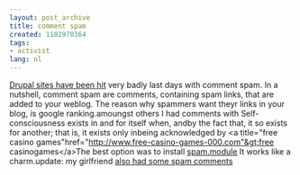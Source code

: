 ```yaml
---
layout: post_archive
title: comment spam
created: 1102970364
tags:
- activist
lang: nl
---
```

[Drupal sites have been hit](http://drupal.org/node/14193) very badly last days with comment spam. In a nutshell, comment spam are comments, containing spam links, that are added to your weblog. The reason why spammers want theyr links in your blog, is google ranking.amoungst others I had comments with<quote> Self-consciousness exists in and for itself when, andby the fact that, it so exists for another; that is, it exists only inbeing acknowledged by &lt;a title="free casino games"href="http://www.free-casino-games-000.com"&gt;free casinogames&lt;/a&gt;</quote>The best option was to install [spam.module](http://drupal.org/node/11104) It works like a charm.update: my girlfriend [also had some spam comments](http://www.chiquechick.com/node/view/9)
